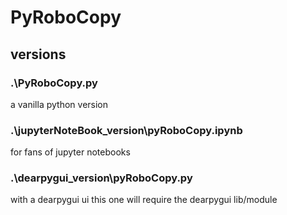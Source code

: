 # PyRoboCopy


## versions

### .\PyRoboCopy.py
a vanilla python version

### .\jupyterNoteBook_version\pyRoboCopy.ipynb
for fans of jupyter notebooks

### .\dearpygui_version\pyRoboCopy.py
with a dearpygui ui
this one will require the dearpygui lib/module



